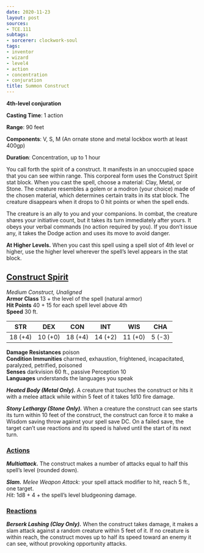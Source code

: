 ```yaml
---
date: 2020-11-23
layout: post
sources:
- TCE.111
subtags:
- sorcerer: clockwork-soul
tags:
- inventor
- wizard
- level4
- action
- concentration
- conjuration
title: Summon Construct
---
```


**4th-level conjuration**

**Casting Time**: 1 action

**Range**: 90 feet

**Components**: V, S, M (An ornate stone and metal lockbox worth at least 400gp)

**Duration**: Concentration, up to 1 hour

You call forth the spirit of a construct. It manifests in an unoccupied space that you can see within range. This corporeal form uses the Construct Spirit stat block. When you cast the spell, choose a material: Clay, Metal, or Stone. The creature resembles a golem or a modron (your choice) made of the chosen material, which determines certain traits in its stat block. The creature disappears when it drops to 0 hit points or when the spell ends.

The creature is an ally to you and your companions. In combat, the creature shares your initiative count, but it takes its turn immediately after yours. It obeys your verbal commands (no action required by you). If you don’t issue any, it takes the Dodge action and uses its move to avoid danger.

**At Higher Levels.** When you cast this spell using a spell slot of 4th level or higher, use the higher level wherever the spell’s level appears in the stat block.

## <u>Construct Spirit</u>

*Medium Construct, Unaligned*  
**Armor Class** 13 + the level of the spell (natural armor)  
**Hit Points** 40 + 15 for each spell level above 4th  
**Speed** 30 ft.

| STR   | DEX   | CON   | INT   | WIS   | CHA   |
|:-----:|:-----:|:-----:|:-----:|:-----:|:-----:|
|18 (+4)|10 (+0)|18 (+4)|14 (+2)|11 (+0)|5  (-3)|

**Damage Resistances** poison  
**Condition Immunities** charmed, exhaustion, frightened, incapacitated, paralyzed, petrified, poisoned  
**Senses** darkvision 60 ft., passive Perception 10  
**Languages** understands the languages you speak

***Heated Body (Metal Only).*** A creature that touches the construct or hits it with a melee attack while within 5 feet of it takes 1d10 fire damage.

***Stony Lethargy (Stone Only).*** When a creature the construct can see starts its turn within 10 feet of the construct, the construct can force it to make a Wisdom saving throw against your spell save DC. On a failed save, the target can’t use reactions and its speed is halved until the start of its next turn.

### <u>Actions</u>
***Multiattack.*** The construct makes a number of attacks equal to half this spell’s level (rounded down).

***Slam.*** *Melee Weapon Attack:* your spell attack modifier to hit, reach 5 ft., one target.  
*Hit:* 1d8 + 4 + the spell’s level bludgeoning damage.

### <u>Reactions</u>

***Berserk Lashing (Clay Only).*** When the construct takes damage, it makes a slam attack against a random creature within 5 feet of it. If no creature is within reach, the construct moves up to half its speed toward an enemy it can see, without provoking opportunity attacks.
